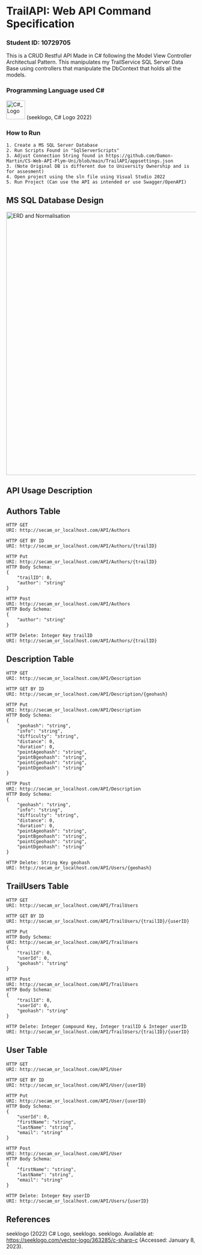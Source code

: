 # TrailAPI: Web API Command Specification
### Student ID: 10729705
This is a CRUD Restful API Made in C# following the Model View Controller Architectual Pattern. This manipulates my TrailService SQL Server Data Base using controllers that manipulate the DbContext that holds all the models.

### Programming Language used C#
<img src ="https://user-images.githubusercontent.com/91668778/211181144-3f18c307-9de5-4ed3-83d9-29934dea440d.svg" alt="C#_Logo" width=50>
(seeklogo, C# Logo 2022)

### How to Run
    1. Create a MS SQL Server Database
    2. Run Scripts Found in "SqlServerScripts"
    3. Adjust Connection String found in https://github.com/Damon-Martin/CS-Web-API-Plym-Uni/blob/main/TrailAPI/appsettings.json
    3. (Note Original DB is different due to University Ownership and is for assesment)
    4. Open project using the sln file using Visual Studio 2022
    5. Run Project (Can use the API as intended or use Swagger/OpenAPI)

## MS SQL Database Design
<img src="https://user-images.githubusercontent.com/91668778/217995066-d335dd69-2676-4f48-bc8a-3f2f0a1d9e8b.png" alt="ERD and Normalisation" width="700">



## API Usage Description
## Authors Table
    HTTP GET
    URI: http://secam_or_localhost.com/API/Authors
    
    HTTP GET BY ID
    URI: http://secam_or_localhost.com/API/Authors/{trailID}
    
    HTTP Put
    URI: http://secam_or_localhost.com/API/Authors/{trailID}
    HTTP Body Schema:
    {
        "trailID": 0,
        "author": "string"
    }
    
    HTTP Post
    URI: http://secam_or_localhost.com/API/Authors
    HTTP Body Schema:
    {
        "author": "string"
    }
    
    HTTP Delete: Integer Key trailID
    URI: http://secam_or_localhost.com/API/Authors/{trailID}
## Description Table
    HTTP GET
    URI: http://secam_or_localhost.com/API/Description
    
    HTTP GET BY ID
    URI: http://secam_or_localhost.com/API/Description/{geohash}
    
    HTTP Put
    URI: http://secam_or_localhost.com/API/Description
    HTTP Body Schema:
    {
        "geohash": "string",
        "info": "string",
        "difficulty": "string",
        "distance": 0,
        "duration": 0,
        "pointAgeohash": "string",
        "pointBgeohash": "string",
        "pointCgeohash": "string",
        "pointDgeohash": "string"
    }
    
    HTTP Post
    URI: http://secam_or_localhost.com/API/Description
    HTTP Body Schema:
    {
        "geohash": "string",
        "info": "string",
        "difficulty": "string",
        "distance": 0,
        "duration": 0,
        "pointAgeohash": "string",
        "pointBgeohash": "string",
        "pointCgeohash": "string",
        "pointDgeohash": "string"
    }
    
    HTTP Delete: String Key geohash
    URI: http://secam_or_localhost.com/API/Users/{geohash}
## TrailUsers Table
    HTTP GET
    URI: http://secam_or_localhost.com/API/TrailUsers
    
    HTTP GET BY ID
    URI: http://secam_or_localhost.com/API/TrailUsers/{trailID}/{userID}
    
    HTTP Put
    HTTP Body Schema:
    URI: http://secam_or_localhost.com/API/TrailUsers
    {
        "trailId": 0,
        "userId": 0,
        "geohash": "string"
    }
    
    HTTP Post
    URI: http://secam_or_localhost.com/API/TrailUsers
    HTTP Body Schema:
    {
        "trailId": 0,
        "userId": 0,
        "geohash": "string"
    }
    
    HTTP Delete: Integer Compound Key, Integer trailID & Integer userID
    URI: http://secam_or_localhost.com/API/TrailUsers/{trailID}/{userID}

## User Table
    HTTP GET
    URI: http://secam_or_localhost.com/API/User
    
    HTTP GET BY ID
    URI: http://secam_or_localhost.com/API/User/{userID}
    
    HTTP Put
    URI: http://secam_or_localhost.com/API/User/{userID}
    HTTP Body Schema:
    {
        "userId": 0,
        "firstName": "string",
        "lastName": "string",
        "email": "string"
    }
    
    HTTP Post
    URI: http://secam_or_localhost.com/API/User
    HTTP Body Schema:
    {
        "firstName": "string",
        "lastName": "string",
        "email": "string"
    }
    
    HTTP Delete: Integer Key userID
    URI: http://secam_or_localhost.com/API/Users/{userID}
## References
seeklogo (2022) C# Logo, seeklogo. seeklogo. Available at: https://seeklogo.com/vector-logo/363285/c-sharp-c (Accessed: January 8, 2023). 
